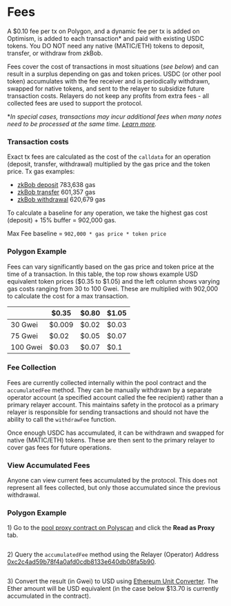 # Fees

A $0.10 fee per tx on Polygon, and a dynamic fee per tx is added on Optimism, is added to each transaction\* and paid with existing USDC tokens. You DO NOT need any native (MATIC/ETH) tokens to deposit, transfer, or withdraw from zkBob.&#x20;

Fees cover the cost of transactions in most situations (_see below_) and can result in a surplus depending on gas and token prices. USDC (or other pool token) accumulates with the fee receiver and is periodically withdrawn, swapped for native tokens, and sent to the relayer to subsidize future transaction costs. Relayers do not keep any profits from extra fees - all collected fees are used to support the protocol.&#x20;

\*_In special cases, transactions may incur additional fees when many notes need to be processed at the same time._ [_Learn more_](unspent-note-handling.md)_._

### Transaction costs

Exact tx fees are calculated as the cost of the `calldata` for an operation (deposit, transfer, withdrawal) multiplied by the gas price and the token price. Tx gas examples:

* [zkBob deposit](https://polygonscan.com/tx/0xe9755f83c01171446d305d6a1a6988258d1cddeeed6e9fcce5921357f57fd6fc) 783,638 gas
* [zkBob transfer](https://polygonscan.com/tx/0xb2d823f364906bc8e9a47782ee1950a51025d767ae1dbf1f248c281fe89d975b) 601,357 gas
* [zkBob withdrawal](https://polygonscan.com/tx/0xe6674484cbed0f033899cc78b72c023be8b588efbde4468b946a2c9120c11ef5) 620,679 gas

To calculate a baseline for any operation, we take the highest gas cost (deposit) + 15% buffer = 902,000 gas.

Max Fee baseline = `902,000 * gas price * token price`

### Polygon Example

Fees can vary significantly based on the gas price and token price at the time of a transaction. In this table, the top row shows example USD equivalent token prices ($0.35 to $1.05) and the left column shows varying gas costs ranging from 30 to 100 Gwei. These are multiplied with 902,000 to calculate the cost for a max transaction.

|          | $0.35  | $0.80 | $1.05 |
| -------- | ------ | ----- | ----- |
| 30 Gwei  | $0.009 | $0.02 | $0.03 |
| 75 Gwei  | $0.02  | $0.05 | $0.07 |
| 100 Gwei | $0.03  | $0.07 | $0.1  |

### Fee Collection

Fees are currently collected internally within the pool contract and the `accumulatedFee` method. They can be manually withdrawn by a separate operator account (a specified account called the fee recipient) rather than a primary relayer account. This maintains safety in the protocol as a primary relayer is responsible for sending transactions and should not have the ability to call the `withdrawFee` function.

Once enough USDC has accumulated, it can be withdrawn and swapped for native (MATIC/ETH) tokens. These are then sent to the primary relayer to cover gas fees for future operations. &#x20;

### View Accumulated Fees

Anyone can view current fees accumulated by the protocol. This does not represent all fees collected, but only those accumulated since the previous withdrawal.

### **Polygon Example**

1\) Go to the [pool proxy contract on Polyscan](https://polygonscan.com/address/0x72e6b59d4a90ab232e55d4bb7ed2dd17494d62fb#readProxyContract) and click the **Read as Proxy** tab.

<figure><img src="../../.gitbook/assets/1-contract.png" alt=""><figcaption></figcaption></figure>

2\) Query the `accumulatedFee` method using the Relayer (Operator) Address [0xc2c4ad59b78f4a0afd0cdb8133e640db08fa5b90](https://polygonscan.com/address/0xc2c4ad59b78f4a0afd0cdb8133e640db08fa5b90).

<figure><img src="../../.gitbook/assets/2-fee-accumulated.png" alt=""><figcaption></figcaption></figure>

3\) Convert the result (in Gwei) to USD using [Ethereum Unit Converter](https://eth-converter.com/). The Ether amount will be USD equivalent (in the case below $13.70 is currently accumulated in the contract).

<figure><img src="../../.gitbook/assets/3-converter (1).png" alt=""><figcaption></figcaption></figure>
